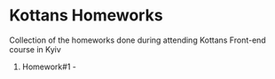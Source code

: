 Kottans Homeworks
=================

Collection of the homeworks done during attending Kottans Front-end course in Kyiv
1. Homework#1 - 
